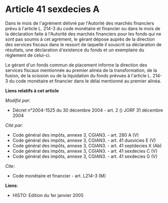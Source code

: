 # Article 41 sexdecies A

Dans le mois de l'agrément délivré par l'Autorité des marchés financiers prévu à l'article L. 214-3 du code monétaire et
financier ou dans le mois de la déclaration faite à l'Autorité des marchés financiers pour les fonds qui ne sont pas soumis à
cet agrément, le gérant dépose auprès de la direction des services fiscaux dans le ressort de laquelle il souscrit sa
déclaration de résultats, une déclaration d'existence du fonds et un exemplaire du règlement de celui-ci. 

Le gérant d'un fonds commun de placement informe la direction des services fiscaux mentionnée au premier alinéa de la
transformation, de la fusion, de la scission ou de la liquidation du fonds prévues à l'article L. 214-3 du code monétaire et
financier dans le délai mentionné au premier alinéa.

**Liens relatifs à cet article**

_Modifié par_:

  - Décret n°2004-1525 du 30 décembre 2004 - art. 2 () JORF 31 décembre 2004

_Cité par_:

  - Code général des impôts, annexe 3, CGIAN3. - art. 280 A (V)
  - Code général des impôts, annexe 3, CGIAN3. - art. 41 duovicies E (V)
  - Code général des impôts, annexe 3, CGIAN3. - art. 41 septdecies X (Ab)
  - Code général des impôts, annexe 3, CGIAN3. - art. 41 sexdecies C (V)
  - Code général des impôts, annexe 3, CGIAN3. - art. 41 sexdecies G (V)

_Cite_:

  - Code monétaire et financier - art. L214-3 (M)

**Liens**:

  - HISTO: Edition du 1er janvier 2005
